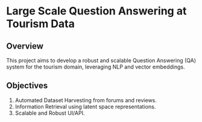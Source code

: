 # Large Scale Question Answering at Tourism Data

## Overview
This project aims to develop a robust and scalable Question Answering (QA) system for the tourism domain, leveraging NLP and vector embeddings.

## Objectives
1.  Automated Dataset Harvesting from forums and reviews.
2.  Information Retrieval using latent space representations.
3.  Scalable and Robust UI/API.


